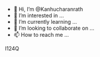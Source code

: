 - 👋 Hi, I’m @Kanhucharanrath
- 👀 I’m interested in ...
- 🌱 I’m currently learning ...
- 💞️ I’m looking to collaborate on ...
- 📫 How to reach me ...

<!---
Kanhucharanrath/Kanhucharanrath is a ✨ special ✨ repository because its `README.md` (this file) appears on your GitHub profile.
You can click the Preview link to take a look at your changes.
--->
I124Q
